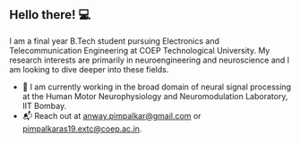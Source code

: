 ## Hello there! 💻

I am a final year B.Tech student pursuing Electronics and Telecommunication Engineering at COEP Technological University. My research interests are primarily in neuroengineering and neuroscience and I am looking to dive deeper into these fields.

- 🧠 I am currently working in the broad domain of neural signal processing at the Human Motor Neurophysiology and Neuromodulation Laboratory, IIT Bombay.
- 📬 Reach out at anway.pimpalkar@gmail.com or pimpalkaras19.extc@coep.ac.in.

